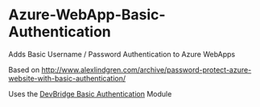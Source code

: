 # Azure-WebApp-Basic-Authentication
Adds Basic Username / Password Authentication to Azure WebApps

Based on http://www.alexlindgren.com/archive/password-protect-azure-website-with-basic-authentication/

Uses the [DevBridge Basic Authentication](https://github.com/devbridge/AzurePowerTools) Module

